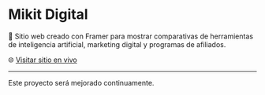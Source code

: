# Mikit Digital

🚀 Sitio web creado con Framer para mostrar comparativas de herramientas de inteligencia artificial, marketing digital y programas de afiliados.

🌐 [Visitar sitio en vivo](https://mikitdigital.framer.website)

---
Este proyecto será mejorado continuamente.
